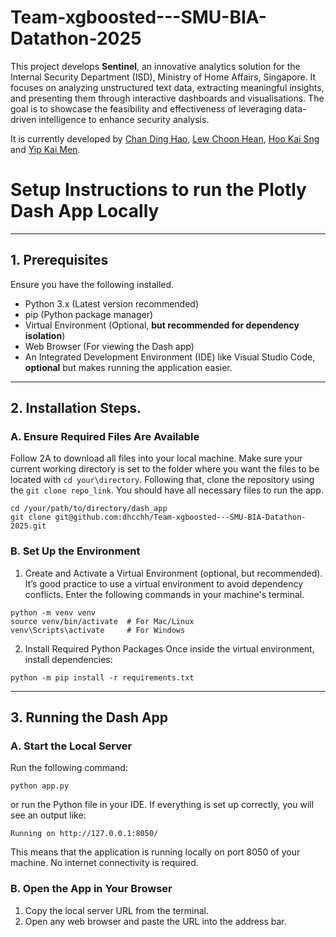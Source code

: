# Team-xgboosted---SMU-BIA-Datathon-2025

This project develops **Sentinel**, an innovative analytics solution for the Internal Security Department (ISD), Ministry of Home Affairs, Singapore. It focuses on analyzing unstructured text data, extracting meaningful insights, and presenting them through interactive dashboards and visualisations. The goal is to showcase the feasibility and effectiveness of leveraging data-driven intelligence to enhance security analysis.

It is currently developed by [Chan Ding Hao](https://www.linkedin.com/in/dhchan/), [Lew Choon Hean](https://www.linkedin.com/in/choon-hean-lew-4584782b6/), [Hoo Kai Sng](https://www.linkedin.com/in/kai-sng-hoo-081a3622a/) and [Yip Kai Men](https://www.linkedin.com/in/yipkaimen/). 

# Setup Instructions to run the Plotly Dash App Locally 
---
## 1. Prerequisites
Ensure you have the following installed. 
* Python 3.x (Latest version recommended)
* pip (Python package manager)
* Virtual Environment (Optional, **but recommended for dependency isolation**)
* Web Browser (For viewing the Dash app)
* An Integrated Development Environment (IDE) like Visual Studio Code, **optional** but makes running the application easier. 
---
## 2. Installation Steps. 
### A. Ensure Required Files Are Available 
Follow 2A to download all files into your local machine. 
Make sure your current working directory is set to the folder where you want the files to be located with `cd your\directory`. Following that, clone the repository using the `git clone repo_link`. You should have all necessary files to run the app. 
```
cd /your/path/to/directory/dash_app
git clone git@github.com:dhcchh/Team-xgboosted---SMU-BIA-Datathon-2025.git
```

### B. Set Up the Environment 
1. Create and Activate a Virtual Environment (optional, but recommended). 
It’s good practice to use a virtual environment to avoid dependency conflicts. Enter the following commands in your machine's terminal. 
```
python -m venv venv
source venv/bin/activate  # For Mac/Linux
venv\Scripts\activate     # For Windows
```
2. Install Required Python Packages
Once inside the virtual environment, install dependencies:
```
python -m pip install -r requirements.txt
```
--- 
## 3. Running the Dash App 
### A. Start the Local Server 
Run the following command: 
```
python app.py
```
or run the Python file in your IDE. 
If everything is set up correctly, you will see an output like: 
```
Running on http://127.0.0.1:8050/
```
This means that the application is running locally on port 8050 of your machine. No internet connectivity is required.  
### B. Open the App in Your Browser
1. Copy the local server URL from the terminal.
2. Open any web browser and paste the URL into the address bar. 
